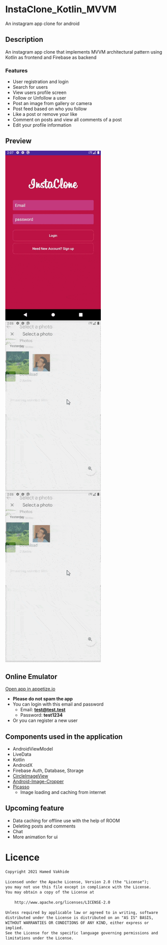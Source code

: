 # InstaClone_Kotlin_MVVM
 An instagram app clone for android

## Description 
 An instagram app clone that implements MVVM architectural pattern using Kotlin as frontend and Firebase as backend

### Features
- User registration and login
- Search for users
- View users profile screen
- Follow or Unfollow a user
- Post an image from gallery or camera
- Post feed based on who you follow
- Like a post or remove your like
- Comment on posts and view all comments of a post
- Edit your profile information

## Preview
<img src="demo1.gif" width="300" />
<img src="demo2.gif" width="300" />
<img src="demo3.gif" width="300" />

## Online Emulator
[Open app in appetize.io](https://appetize.io/app/tm4jwy8kcntm7ccx8krngbweqw?device=pixel4&scale=75&orientation=portrait&osVersion=10.0 "InstaClone")

- **Please do not spam the app**
- You can login with this email and password
    - Email: **test@test.test**
    - Password: **test1234**
- Or you can register a new user


## Components used in the application
- AndroidViewModel
- LiveData
- Kotlin
- AndroidX
- Firebase Auth, Database, Storage
- [CircleImageView](https://github.com/hdodenhof/CircleImageView "CircleImageView")
- [Android-Image-Cropper](https://github.com/ArthurHub/Android-Image-Cropper "Android-Image-Cropper")
- [Picasso](https://github.com/square/picasso "picasso")
    - Image loading and caching from internet

## Upcoming feature
- Data caching for offline use with the help of ROOM
- Deleting posts and comments
- Chat
- More animation for ui


# Licence

    Copyright 2021 Hamed Vakhide
    
    Licensed under the Apache License, Version 2.0 (the "License");
    you may not use this file except in compliance with the License.
    You may obtain a copy of the License at
    
        http://www.apache.org/licenses/LICENSE-2.0
    
    Unless required by applicable law or agreed to in writing, software
    distributed under the License is distributed on an "AS IS" BASIS,
    WITHOUT WARRANTIES OR CONDITIONS OF ANY KIND, either express or implied.
    See the License for the specific language governing permissions and
    limitations under the License.

